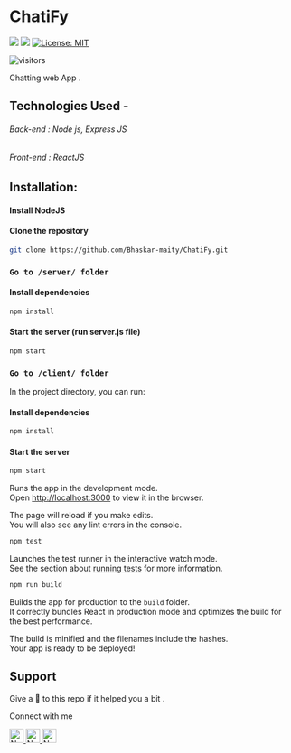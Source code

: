 # ChatiFy
[![](https://img.shields.io/static/v1?message=Front-end&label=react&logo=react&color=skyblue&style=for-the-badge)](https://reactjs.org/)
[![](https://img.shields.io/static/v1?message=Back-end&label=NodeJS&logo=javascript&color=orange&style=for-the-badge)](https://nodejs.org/en/)
[![License: MIT](https://img.shields.io/github/license/SparshJain2000/blogApp?style=for-the-badge)](https://opensource.org/licenses/MIT)

![visitors](https://visitor-badge.laobi.icu/badge?page_id=Bhaskar-maity.ChatiFy)

Chatting web App .
 
## Technologies Used -
 ###### Back-end : Node  js, Express JS
 ###### Front-end : ReactJS
 
## Installation:
  #### Install NodeJS
  #### Clone the repository
  ```bash
  git clone https://github.com/Bhaskar-maity/ChatiFy.git
  ```
  ### `Go to /server/ folder`
  #### Install dependencies
  ```bash
  npm install
  ```


  #### Start the server (run server.js file)
  ```bash
  npm start
  ```
  ### `Go to /client/ folder`
  In the project directory, you can run:
  #### Install dependencies
  ```bash
  npm install
  ```
  #### Start the server
```bash
npm start
```

Runs the app in the development mode.<br /> 
Open [http://localhost:3000](http://localhost:3000) to view it in the browser.

The page will reload if you make edits.<br />
You will also see any lint errors in the console.

```bash
npm test
```

Launches the test runner in the interactive watch mode.<br />
See the section about [running tests](https://facebook.github.io/create-react-app/docs/running-tests) for more information.

```bash
npm run build
```

Builds the app for production to the `build` folder.<br />
It correctly bundles React in production mode and optimizes the build for the best performance.

The build is minified and the filenames include the hashes.<br />
Your app is ready to be deployed!


## Support
Give a 🌟 to this repo if it helped you a bit .

Connect with me


<a href="mailto:maitybhaskar2015@gmail.com" ><img height="25" alt="Nodejs" src="https://img.shields.io/static/v1.svg?message=maitybhaskar2015@gmail.com&label=send&style=flat-square&logo=gmail&color=red&logoColor=red&colorA=grey&link=mailto:maitybhaskar2015@gmail.com" /> </a> <a href="https://github.com/Bhaskar-maity" ><img height="25" alt="Nodejs" src="https://img.shields.io/static/v1.svg?label=follow&message=@Bhaskar-maity&color=grey&logo=github&style=for-the-badge&logoColor=white&colorA=black" /> </a> <a href="https://www.linkedin.com/in/bhaskar-maity-882653190" ><img height="25" alt="Nodejs" src="https://img.shields.io/static/v1.svg?label=connect&message=@BhaskarMaity&color=success&logo=linkedin&style=for-the-badge&logoColor=white&colorA=blue" /> </a>
